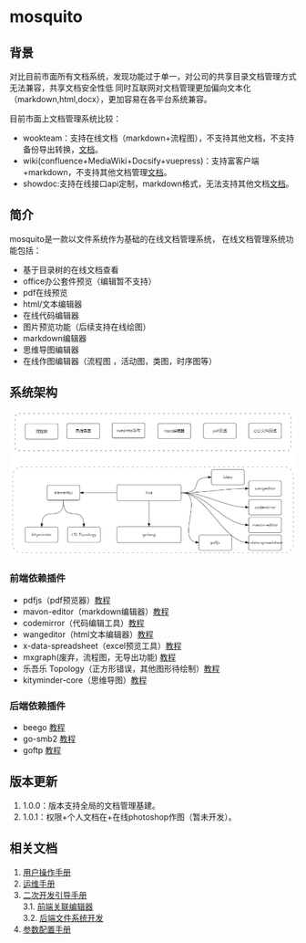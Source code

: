 # mosquito
## 背景
 对比目前市面所有文档系统，发现功能过于单一，对公司的共享目录文档管理方式无法兼容，共享文档安全性低
 同时互联网对文档管理更加偏向文本化（markdown,html,docx），更加容易在各平台系统兼容。
 
目前市面上文档管理系统比较：
 - wookteam：支持在线文档（markdown+流程图），不支持其他文档，不支持备份导出转换，[文档](https://gitee.com/aipaw/wookteam/blob/master/install/DOCKER.md)。
 - wiki(confluence+MediaWiki+Docsify+vuepress)：支持富客户端+markdown，不支持其他文档管理[文档](https://www.jianshu.com/p/f79236289793)。
 - showdoc:支持在线接口api定制，markdown格式，无法支持其他文档[文档](https://www.showdoc.com.cn/demo?page_id=7)。
 
## 简介
mosquito是一款以文件系统作为基础的在线文档管理系统，
在线文档管理系统功能包括：
- 基于目录树的在线文档查看
- office办公套件预览（编辑暂不支持）
- pdf在线预览
- html/文本编辑器
- 在线代码编辑器
- 图片预览功能（后续支持在线绘图）
- markdown编辑器
- 思维导图编辑器
- 在线作图编辑器（流程图 ，活动图，类图，时序图等）

 ## 系统架构
 ![系统拓扑图](doc/topology.png)
 ### 前端依赖插件
 - pdfjs（pdf预览器）[教程](http://mozilla.github.io/pdf.js/)
 - mavon-editor（markdown编辑器）[教程](https://github.com/hinesboy/mavonEditor)
 - codemirror（代码编辑工具）[教程](https://github.com/surmon-china/vue-codemirror)
 - wangeditor（html文本编辑器）[教程](http://www.wangeditor.com/)
 - x-data-spreadsheet（excel预览工具）[教程](https://github.com/myliang/x-spreadsheet)
 - mxgraph(废弃，流程图，无导出功能) [教程](https://jgraph.github.io/mxgraph/javascript/examples/grapheditor/www/index.html)
 - 乐吾乐 Topology（正方形错误，其他图形待绘制）[教程](https://www.yuque.com/alsmile/topology/make-shape)
 - kityminder-core（思维导图）[教程](https://github.com/fex-team/kityminder-core/wiki/command)
### 后端依赖插件
 - beego [教程](https://beego.me/docs/intro/)
 - go-smb2 [教程](https://github.com/hirochachacha/go-smb2)
 - goftp [教程](https://github.com/dutchcoders/goftp)
 ## 版本更新
 1. 1.0.0：版本支持全局的文档管理基建。
 2. 1.0.1：权限+个人文档在+在线photoshop作图（暂未开发）。
 ## 相关文档
 1. [用户操作手册](doc/user.md)
 2. [运维手册](doc/oper.md)
 3. [二次开发引导手册](doc/dev.md) <br/>
 3.1. [前端关联编辑器](doc/devf.md)<br/>
 3.2. [后端文件系统开发](doc/devb.md)
 4. [参数配置手册](doc/conf.md)
 